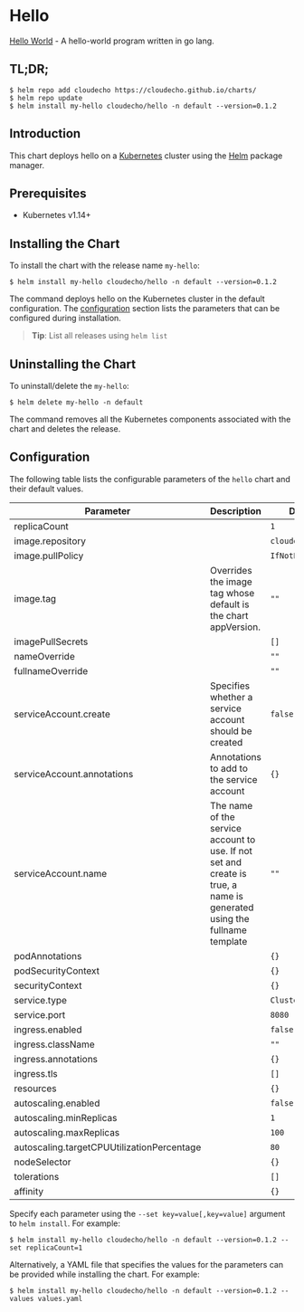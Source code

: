 # Hello

[Hello World](https://github.com/cloudecho/hello-world-go) - A hello-world program written in go lang.

## TL;DR;

```console
$ helm repo add cloudecho https://cloudecho.github.io/charts/
$ helm repo update
$ helm install my-hello cloudecho/hello -n default --version=0.1.2
```

## Introduction

This chart deploys hello on a [Kubernetes](http://kubernetes.io) cluster using the [Helm](https://helm.sh) package manager.

## Prerequisites

- Kubernetes v1.14+

## Installing the Chart

To install the chart with the release name `my-hello`:

```console
$ helm install my-hello cloudecho/hello -n default --version=0.1.2
```

The command deploys hello on the Kubernetes cluster in the default configuration. The [configuration](#configuration) section lists the parameters that can be configured during installation.

> **Tip**: List all releases using `helm list`

## Uninstalling the Chart

To uninstall/delete the `my-hello`:

```console
$ helm delete my-hello -n default
```

The command removes all the Kubernetes components associated with the chart and deletes the release.

## Configuration

The following table lists the configurable parameters of the `hello` chart and their default values.

|                 Parameter                  |                                                      Description                                                       |      Default      |
|--------------------------------------------|------------------------------------------------------------------------------------------------------------------------|-------------------|
| replicaCount                               |                                                                                                                        | `1`               |
| image.repository                           |                                                                                                                        | `cloudecho/hello` |
| image.pullPolicy                           |                                                                                                                        | `IfNotPresent`    |
| image.tag                                  | Overrides the image tag whose default is the chart appVersion.                                                         | `""`              |
| imagePullSecrets                           |                                                                                                                        | `[]`              |
| nameOverride                               |                                                                                                                        | `""`              |
| fullnameOverride                           |                                                                                                                        | `""`              |
| serviceAccount.create                      | Specifies whether a service account should be created                                                                  | `false`           |
| serviceAccount.annotations                 | Annotations to add to the service account                                                                              | `{}`              |
| serviceAccount.name                        | The name of the service account to use. If not set and create is true, a name is generated using the fullname template | `""`              |
| podAnnotations                             |                                                                                                                        | `{}`              |
| podSecurityContext                         |                                                                                                                        | `{}`              |
| securityContext                            |                                                                                                                        | `{}`              |
| service.type                               |                                                                                                                        | `ClusterIP`       |
| service.port                               |                                                                                                                        | `8080`            |
| ingress.enabled                            |                                                                                                                        | `false`           |
| ingress.className                          |                                                                                                                        | `""`              |
| ingress.annotations                        |                                                                                                                        | `{}`              |
| ingress.tls                                |                                                                                                                        | `[]`              |
| resources                                  |                                                                                                                        | `{}`              |
| autoscaling.enabled                        |                                                                                                                        | `false`           |
| autoscaling.minReplicas                    |                                                                                                                        | `1`               |
| autoscaling.maxReplicas                    |                                                                                                                        | `100`             |
| autoscaling.targetCPUUtilizationPercentage |                                                                                                                        | `80`              |
| nodeSelector                               |                                                                                                                        | `{}`              |
| tolerations                                |                                                                                                                        | `[]`              |
| affinity                                   |                                                                                                                        | `{}`              |


Specify each parameter using the `--set key=value[,key=value]` argument to `helm install`. For example:

```console
$ helm install my-hello cloudecho/hello -n default --version=0.1.2 --set replicaCount=1
```

Alternatively, a YAML file that specifies the values for the parameters can be provided while
installing the chart. For example:

```console
$ helm install my-hello cloudecho/hello -n default --version=0.1.2 --values values.yaml
```
